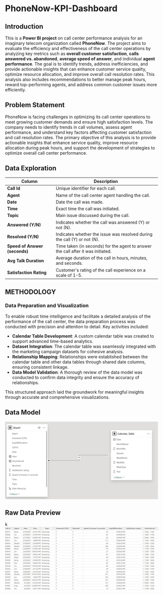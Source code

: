 # PhoneNow-KPI-Dashboard

## Introduction
This is a **Power BI project** on call center performance analysis for an imaginary telecom organization called **PhoneNow**. The project aims to evaluate the efficiency and effectiveness of the call center operations by analyzing key metrics such as **overall customer satisfaction**, **calls answered vs. abandoned**, **average speed of answer**, and individual **agent performance**.
The goal is to identify trends, address inefficiencies, and provide actionable insights that can enhance customer service quality, optimize resource allocation, and improve overall call resolution rates. This analysis also includes recommendations to better manage peak hours, reward top-performing agents, and address common customer issues more efficiently.

## Problem Statement
PhoneNow is facing challenges in optimizing its call center operations to meet growing customer demands and ensure high satisfaction levels. The company needs to identify trends in call volumes, assess agent performance, and understand key factors affecting customer satisfaction and call resolution rates. The primary objective of this analysis is to provide actionable insights that enhance service quality, improve resource allocation during peak hours, and support the development of strategies to optimize overall call center performance.

## Data Exploration

| **Column**             | **Description**                                                                                       |
|-------------------------|-------------------------------------------------------------------------------------------------------|
| **Call Id**            | Unique identifier for each call.                                                                     |
| **Agent**              | Name of the call center agent handling the call.                                                     |
| **Date**               | Date the call was made.                                                                              |
| **Time**               | Exact time the call was initiated.                                                                   |
| **Topic**              | Main issue discussed during the call.                                                                |
| **Answered (Y/N)**     | Indicates whether the call was answered (Y) or not (N).                                              |
| **Resolved (Y/N)**     | Indicates whether the issue was resolved during the call (Y) or not (N).                              |
| **Speed of Answer (seconds)** | Time taken (in seconds) for the agent to answer the call after it was initiated.                   |
| **Avg Talk Duration**  | Average duration of the call in hours, minutes, and seconds.                                         |
| **Satisfaction Rating** | Customer's rating of the call experience on a scale of 1-5.                                          |

## METHODOLOGY
### Data Preparation and Visualization 

To enable robust time intelligence and facilitate a detailed analysis of the performance of the call center, the data preparation process was conducted with precision and attention to detail. Key activities included:  

- **Calendar Table Development**: A custom calendar table was created to support advanced time-based analytics.  
- **Dataset Integration**: The calendar table was seamlessly integrated with the marketing campaign datasets for cohesive analysis.  
- **Relationship Mapping**: Relationships were established between the calendar table and other data tables through shared date columns, ensuring consistent linkage.  
- **Data Model Validation**: A thorough review of the data model was conducted to confirm data integrity and ensure the accuracy of relationships.  

This structured approach laid the groundwork for meaningful insights through accurate and comprehensive visualizations.

## Data Model

![Model](images/CallCenter_modelling.JPG)

## Raw Data Preview
k
![Model](images/Data_Preview.JPG)
